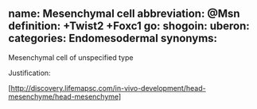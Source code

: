 name: Mesenchymal cell
abbreviation: @Msn
definition: +Twist2 +Foxc1
go:
shogoin: 
uberon: 
categories: Endomesodermal
synonyms:
---

Mesenchymal cell of unspecified type

Justification:

[http://discovery.lifemapsc.com/in-vivo-development/head-mesenchyme/head-mesenchyme]


